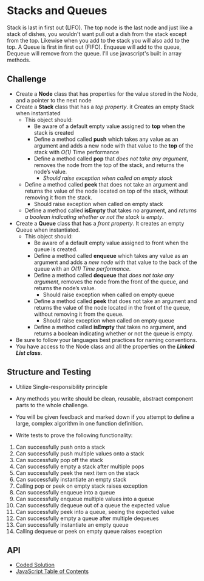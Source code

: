 # Stacks and Queues

Stack is last in first out (LIFO). The top node is the last node and just like a stack of dishes, you wouldn't want pull out a dish from the stack except from the top. Likewise when you add to the stack you will also add to the top.
A Queue is first in first out (FIFO). Enqueue will add to the queue, Dequeue will remove from the queue.
I'll use javascript's built in array methods.

## Challenge

- Create a **Node** class that has properties for the value stored in the Node, and a pointer to the next node
- Create a **Stack** class that has a _top property_. it Creates an empty Stack when instantiated
  - This object should:
    - Be aware of a default empty value assigned to **top** when the stack is created
    - Define a method called **push** which takes any value as an argument and adds a new node with that value to the **top** of the stack with _O(1)_ Time performance
    - Define a method called **pop** that _does not take any argument_, removes the node from the top of the stack, and returns the node’s value.
      - _Should raise exception when called on empty stack_
  - Define a method called **peek** that does not take an argument and returns the value of the node located on top of the stack, without removing it from the stack.
    - Should raise exception when called on empty stack
  - Define a method called **isEmpty** that takes no argument, and _returns a boolean indicating whether or not the stack is empty_.
- Create a **Queue** class that has a _front property_. It creates an empty Queue when instantiated.
  - This object should:
    - Be aware of a default empty value assigned to front when the queue is created.
    - Define a method called **enqueue** which takes any value as an argument and adds a _new node_ with that value to the back of the queue with an _O(1) Time performance_.
    - Define a method called **dequeue** that _does not take any argument_, removes the node from the front of the queue, and returns the node’s value.
      - Should raise exception when called on empty queue
    - Define a method called **peek** that does not take an argument and returns the value of the node located in the front of the queue, without removing it from the queue.
      - Should raise exception when called on empty queue
    - Define a method called **isEmpty** that takes no argument, and returns a boolean indicating whether or not the queue is empty.
- Be sure to follow your languages best practices for naming conventions.
- You have access to the Node class and all the properties on the **_Linked List class_**.

## Structure and Testing

- Utilize Single-responsibility principle
- Any methods you write should be clean, reusable, abstract component parts to the whole challenge.
- You will be given feedback and marked down if you attempt to define a large, complex algorithm in one function definition.

- Write tests to prove the following functionality:

1. Can successfully push onto a stack
1. Can successfully push multiple values onto a stack
1. Can successfully pop off the stack
1. Can successfully empty a stack after multiple pops
1. Can successfully peek the next item on the stack
1. Can successfully instantiate an empty stack
1. Calling pop or peek on empty stack raises exception
1. Can successfully enqueue into a queue
1. Can successfully enqueue multiple values into a queue
1. Can successfully dequeue out of a queue the expected value
1. Can successfully peek into a queue, seeing the expected value
1. Can successfully empty a queue after multiple dequeues
1. Can successfully instantiate an empty queue
1. Calling dequeue or peek on empty queue raises exception

## API

<!-- Description of each method publicly available to your Stack and Queue-->

- [Coded Solution](index.js)
- [JavaScript Table of Contents](../README.md)
